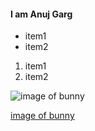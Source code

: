 #### I am Anuj Garg

* item1
* item2

1. item1
2. item2



![image of bunny](https://pbs.twimg.com/profile_images/965036344216039424/NQOVAYZ-_400x400.jpg)

[image of bunny](https://pbs.twimg.com/profile_images/965036344216039424/NQOVAYZ-_400x400.jpg)
 
